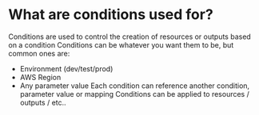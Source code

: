 # What are conditions used for?

Conditions are used to control the creation of resources or outputs based on a condition
Conditions can be whatever you want them to be, but common ones are:
- Environment (dev/test/prod)
- AWS Region
- Any parameter value
Each condition can reference another condition, parameter value or mapping
Conditions can be applied to resources / outputs / etc..
